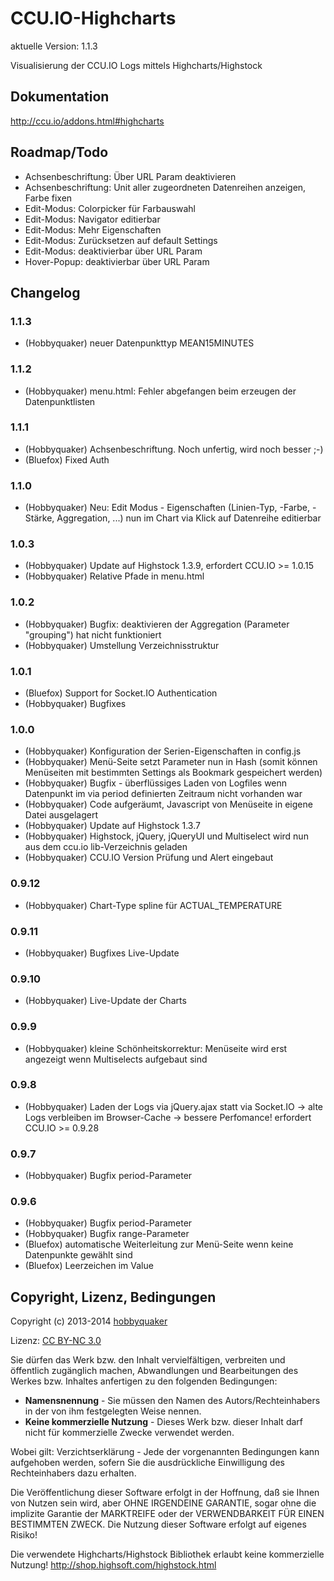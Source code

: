 # CCU.IO-Highcharts

aktuelle Version: 1.1.3

Visualisierung der CCU.IO Logs mittels Highcharts/Highstock

## Dokumentation

http://ccu.io/addons.html#highcharts


## Roadmap/Todo

* Achsenbeschriftung: Über URL Param deaktivieren
* Achsenbeschriftung: Unit aller zugeordneten Datenreihen anzeigen, Farbe fixen
* Edit-Modus: Colorpicker für Farbauswahl
* Edit-Modus: Navigator editierbar
* Edit-Modus: Mehr Eigenschaften
* Edit-Modus: Zurücksetzen auf default Settings
* Edit-Modus: deaktivierbar über URL Param
* Hover-Popup: deaktivierbar über URL Param


## Changelog

### 1.1.3
  * (Hobbyquaker) neuer Datenpunkttyp MEAN15MINUTES

### 1.1.2
  * (Hobbyquaker) menu.html: Fehler abgefangen beim erzeugen der Datenpunktlisten

### 1.1.1
  * (Hobbyquaker) Achsenbeschriftung. Noch unfertig, wird noch besser ;-)
  * (Bluefox) Fixed Auth

### 1.1.0
  * (Hobbyquaker) Neu: Edit Modus - Eigenschaften (Linien-Typ, -Farbe, -Stärke, Aggregation, ...) nun im Chart via Klick auf Datenreihe editierbar

### 1.0.3
  * (Hobbyquaker) Update auf Highstock 1.3.9, erfordert CCU.IO >= 1.0.15
  * (Hobbyquaker) Relative Pfade in menu.html

### 1.0.2
  * (Hobbyquaker) Bugfix: deaktivieren der Aggregation (Parameter "grouping") hat nicht funktioniert
  * (Hobbyquaker) Umstellung Verzeichnisstruktur

### 1.0.1
  * (Bluefox) Support for Socket.IO Authentication
  * (Hobbyquaker) Bugfixes

### 1.0.0
  * (Hobbyquaker) Konfiguration der Serien-Eigenschaften in config.js
  * (Hobbyquaker) Menü-Seite setzt Parameter nun in Hash (somit können Menüseiten mit bestimmten Settings als Bookmark gespeichert werden)
  * (Hobbyquaker) Bugfix - überflüssiges Laden von Logfiles wenn Datenpunkt im via period definierten Zeitraum nicht vorhanden war
  * (Hobbyquaker) Code aufgeräumt, Javascript von Menüseite in eigene Datei ausgelagert
  * (Hobbyquaker) Update auf Highstock 1.3.7
  * (Hobbyquaker) Highstock, jQuery, jQueryUI und Multiselect wird nun aus dem ccu.io lib-Verzeichnis geladen
  * (Hobbyquaker) CCU.IO Version Prüfung und Alert eingebaut

### 0.9.12
  * (Hobbyquaker) Chart-Type spline für ACTUAL_TEMPERATURE

### 0.9.11
  * (Hobbyquaker) Bugfixes Live-Update

### 0.9.10
  * (Hobbyquaker) Live-Update der Charts

### 0.9.9
  * (Hobbyquaker) kleine Schönheitskorrektur: Menüseite wird erst angezeigt wenn Multiselects aufgebaut sind

### 0.9.8
  * (Hobbyquaker) Laden der Logs via jQuery.ajax statt via Socket.IO -> alte Logs verbleiben im Browser-Cache -> bessere Perfomance! erfordert CCU.IO >= 0.9.28

### 0.9.7
  * (Hobbyquaker) Bugfix period-Parameter

### 0.9.6

  * (Hobbyquaker) Bugfix period-Parameter
  * (Hobbyquaker) Bugfix range-Parameter
  * (Bluefox) automatische Weiterleitung zur Menü-Seite wenn keine Datenpunkte gewählt sind
  * (Bluefox) Leerzeichen im Value


## Copyright, Lizenz, Bedingungen

Copyright (c) 2013-2014 [hobbyquaker](http://hobbyquaker.github.io)

Lizenz: [CC BY-NC 3.0](http://creativecommons.org/licenses/by-nc/3.0/de/)

Sie dürfen das Werk bzw. den Inhalt vervielfältigen, verbreiten und öffentlich zugänglich machen,
Abwandlungen und Bearbeitungen des Werkes bzw. Inhaltes anfertigen zu den folgenden Bedingungen:

  * **Namensnennung** - Sie müssen den Namen des Autors/Rechteinhabers in der von ihm festgelegten Weise nennen.
  * **Keine kommerzielle Nutzung** - Dieses Werk bzw. dieser Inhalt darf nicht für kommerzielle Zwecke verwendet werden.

Wobei gilt:
Verzichtserklärung - Jede der vorgenannten Bedingungen kann aufgehoben werden, sofern Sie die ausdrückliche Einwilligung des Rechteinhabers dazu erhalten.

Die Veröffentlichung dieser Software erfolgt in der Hoffnung, daß sie Ihnen von Nutzen sein wird, aber OHNE IRGENDEINE GARANTIE, sogar ohne die implizite Garantie der MARKTREIFE oder der VERWENDBARKEIT FÜR EINEN BESTIMMTEN ZWECK. Die Nutzung dieser Software erfolgt auf eigenes Risiko!

Die verwendete Highcharts/Highstock Bibliothek erlaubt keine kommerzielle Nutzung! http://shop.highsoft.com/highstock.html